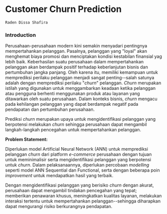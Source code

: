# **Customer Churn Prediction**
`Raden Dissa Shafira`
### Introduction
Perusahaan-perusahaan modern kini semakin menyadari pentingnya mempertahankan pelanggan. Pasalnya, pelanggan yang "loyal" akan menghemat biaya promosi dan menciptakan kondisi kestabilan finansial yag lebih baik. Keberhasilan suatu perusahaan dalam mempertahankan pelanggan akan berdampak positif terhadap keberlanjutan bisnis dan pertumbuhan jangka panjang. Oleh karena itu, memiliki kemampuan untuk memprediksi perilaku pelanggan menjadi sangat penting--salah satunya adalah dengan memprediksi perilaku "*churn*" pelanggan. *Churn* merupakan istilah yang digunakan untuk menggambarkan keadaan ketika pelanggan atau pengguna berhenti menggunakan produk atau layanan yang ditawarkan oleh suatu perusahaan. Dalam konteks bisnis, *churn* mengacu pada kehilangan pelanggan yang dapat berdampak negatif pada pendapatan dan pertumbuhan perusahaan. 

Prediksi *churn* merupakan upaya untuk mengidentifikasi pelanggan yang berpotensi melakukan *churn* sehingga perusahaan dapat mengambil langkah-langkah pencegahan untuk mempertahankan pelanggan.

**Problem Statement:**

Diperlukan model Artificial Neural Network (ANN) untuk memprediksi pelanggan *churn* dari platform *e-commerce* perusahaan dengan tujuan untuk meminimalisir serta mengidentifikasi pelanggan yang berpotensi untuk *churn*. Dalam pelaksanaannya, diperlukan percobaan *modelling* seperti model ANN Sequential dan Functional, serta dengan beberapa poin *improvement* untuk mendapatkan hasil yang terbaik. 

Dengan mengidentifikasi pelanggan yang berisiko *churn* dengan akurat, perusahaan dapat mengambil tindakan pencegahan yang tepat; memberikan penawaran khusus, meningkatkan kualitas layanan, melakukan interaksi tertentu untuk mempertahankan pelanggan--sehingga diharapkan dapat mengurangi risiko berkurangnya pendapatan. 
